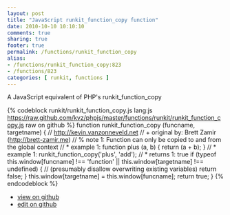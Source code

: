 ```yaml
---
layout: post
title: "JavaScript runkit_function_copy function"
date: 2010-10-10 10:10:10
comments: true
sharing: true
footer: true
permalink: /functions/runkit_function_copy
alias:
- /functions/runkit_function_copy:823
- /functions/823
categories: [ runkit, functions ]
---
```

A JavaScript equivalent of PHP's runkit_function_copy
<!-- more -->
{% codeblock runkit/runkit_function_copy.js lang:js https://raw.github.com/kvz/phpjs/master/functions/runkit/runkit_function_copy.js raw on github %}
function runkit_function_copy (funcname, targetname) {
    // http://kevin.vanzonneveld.net
    // +   original by: Brett Zamir (http://brett-zamir.me)
    // %          note 1: Function can only be copied to and from the global context
    // *     example 1: function plus (a, b) { return (a + b); }
    // *     example 1: runkit_function_copy('plus', 'add');
    // *     returns 1: true
    if (typeof this.window[funcname] !== 'function' || this.window[targetname] !== undefined) { //  (presumably disallow overwriting existing variables)
        return false;
    }
    this.window[targetname] = this.window[funcname];
    return true;
}
{% endcodeblock %}
<ul>
 <li><a href="https://github.com/kvz/phpjs/blob/master/functions/runkit/runkit_function_copy.js">view on github</a></li>
 <li><a href="https://github.com/kvz/phpjs/edit/master/functions/runkit/runkit_function_copy.js">edit on github</a></li>
</ul>
